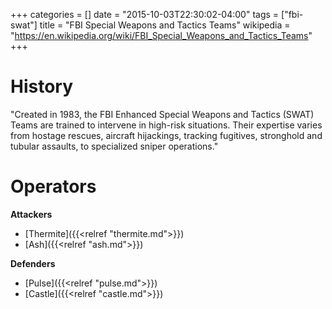 +++
categories = []
date = "2015-10-03T22:30:02-04:00"
tags = ["fbi-swat"]
title = "FBI Special Weapons and Tactics Teams"
wikipedia = "https://en.wikipedia.org/wiki/FBI_Special_Weapons_and_Tactics_Teams"
+++

# History

"Created in 1983, the FBI Enhanced Special Weapons and Tactics (SWAT) Teams are trained to intervene in high-risk situations. Their expertise varies from hostage rescues, aircraft hijackings, tracking fugitives, stronghold and tubular assaults, to specialized sniper operations."

# Operators

**Attackers**

- [Thermite]({{<relref "thermite.md">}})
- [Ash]({{<relref "ash.md">}})

**Defenders**

- [Pulse]({{<relref "pulse.md">}})
- [Castle]({{<relref "castle.md">}})
